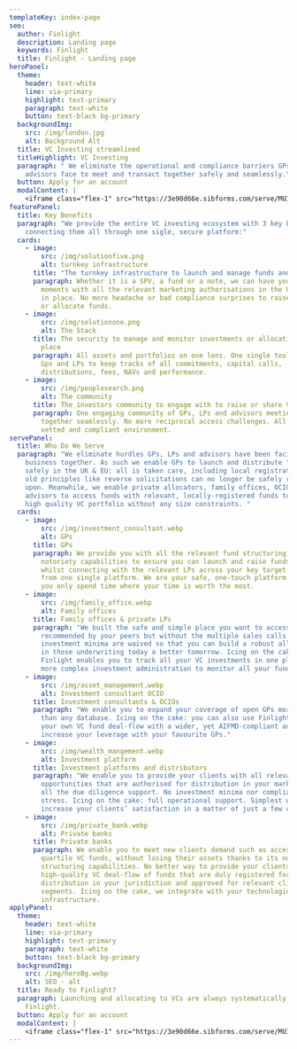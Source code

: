 ```yaml
---
templateKey: index-page
seo:
  author: Finlight
  description: Landing page
  keywords: Finlight
  title: Finlight - Landing page
heroPanel:
  theme:
    header: text-white
    line: via-primary
    highlight: text-primary
    paragraph: text-white
    button: text-black bg-primary
  backgroundImg:
    src: /img/london.jpg
    alt: Background Alt
  title: VC Investing streamlined
  titleHighlight: VC Investing
  paragraph: " We eliminate the operational and compliance barriers GPs, LPs and
    advisors face to meet and transact together safely and seamlessly."
  button: Apply for an account
  modalContent: |
    <iframe class="flex-1" src="https://3e90d66e.sibforms.com/serve/MUIEALhoHxVnTM1H9JJqd6TPwGxR_UsqD9fJy8WuY2kapZZdGB-CUbaSpxfP37EPmOfpbutdgEyX6Qen7KXz6JZcmzvAFmXbPmfH4NrmHlDLukN4i_ugZS7eCC8mqiqqkyNcgSRbv7sOvy8tJUx4G1d4bS6qLDJPzvTylL9IIg6UWPvRC16_QozEtPfUP_QJeSVggAAuCTyZg7Qf" frameborder="0" scrolling="auto" allowfullscreen style="display: block;margin-left: auto;margin-right: auto;max-width: 100%;"></iframe>
featurePanel:
  title: Key Benefits
  paragraph: "We provide the entire VC investing ecosystem with 3 key benefits by
    connecting them all through one sigle, secure platform:"
  cards:
    - image:
        src: /img/solutionfive.png
        alt: turnkey infrastructure
      title: "The turnkey infrastructure to launch and manage funds and allocations "
      paragraph: Whether it is a SPV, a fund or a note, we can have you started in
        moments with all the relevant marketing authorisations in the UK and EU
        in place. No more headache or bad compliance surprises to raise assets
        or allocate funds.
    - image:
        src: /img/solutionone.png
        alt: The Stack
      title: The security to manage and monitor investments or allocations from one
        place
      paragraph: All assets and portfolios on one lens. One single tool enabling both
        Gps and LPs to keep tracks of all commitments, capital calls,
        distributions, fees, NAVs and performance.
    - image:
        src: /img/peoplesearch.png
        alt: The community
      title: The investors community to engage with to raise or share VC opportunities
      paragraph: One engaging community of GPs, LPs and advisors meeting and transact
        together seamlessly. No more reciprocal access challenges. All in a
        vetted and compliant environment.
servePanel:
  title: Who Do We Serve
  paragraph: "We eliminate hurdles GPs, LPs and advisors have been facing to do
    business together. As such we enable GPs to launch and distribute funds
    safely in the UK & EU: all is taken care, including local registration as
    old principles like reverse solicitations can no longer be safely relied
    upon. Meanwhile, we enable private allocators, family offices, OCIOs and
    advisors to access funds with relevant, locally-registered funds to build
    high quality VC portfolio without any size constraints. "
  cards:
    - image:
        src: /img/investment_consultant.webp
        alt: GPs
      title: GPs
      paragraph: We provide you with all the relevant fund structuring, compliance and
        notoriety capabilities to ensure you can launch and raise funds easily
        whilst connecting with the relevant LPs across your key target-markets
        from one single platform. We are your safe, one-touch platform so that
        you only spend time where your time is worth the most.
    - image:
        src: /img/family_office.webp
        alt: Family offices
      title: Family offices & private LPs
      paragraph: "We built the safe and simple place you want to access quality funds
        recommended by your peers but without the multiple sales calls. All
        investment minima are waived so that you can build a robust allocation
        in those underwriting today a better tomorrow. Icing on the cake,
        Finlight enables you to track all your VC investments in one place: No
        more complex investment administration to monitor all your funds."
    - image:
        src: /img/asset_management.webp
        alt: Investment consultant OCIO
      title: Investment consultants & OCIOs
      paragraph: "We enable you to expand your coverage of open GPs more effectively
        than any database. Icing on the cake: you can also use Finlight to share
        your own VC fund deal-flow with a wider, yet AIFMD-compliant audience to
        increase your leverage with your favourite GPs."
    - image:
        src: /img/wealth_mangement.webp
        alt: Investment platform
      title: Investment platforms and distributors
      paragraph: "We enable you to provide your clients with all relevant VC fund
        opportunities that are authorised for distribution in your market. With
        all the due diligence support. No investment minima nor compliance
        stress. Icing on the cake: full operational support. Simplest way to
        increase your clients’ satisfaction in a matter of just a few clicks!"
    - image:
        src: /img/private_bank.webp
        alt: Private banks
      title: Private banks
      paragraph: We enable you to meet new clients demand such as accessing top
        quartile VC funds, without losing their assets thanks to its note
        structuring capabilities. No better way to provide your clients with a
        high-quality VC deal-flow of funds that are duly registered for
        distribution in your jurisdiction and approved for relevant client
        segments. Icing on the cake, we integrate with your technological
        infrastructure.
applyPanel:
  theme:
    header: text-white
    line: via-primary
    highlight: text-primary
    paragraph: text-white
    button: text-black bg-primary
  backgroundImg:
    src: /img/heroBg.webp
    alt: SEO - alt
  title: Ready to Finlight?
  paragraph: Launching and allocating to VCs are always systematically better with
    Finlight.
  button: Apply for an account
  modalContent: |
    <iframe class="flex-1" src="https://3e90d66e.sibforms.com/serve/MUIEALhoHxVnTM1H9JJqd6TPwGxR_UsqD9fJy8WuY2kapZZdGB-CUbaSpxfP37EPmOfpbutdgEyX6Qen7KXz6JZcmzvAFmXbPmfH4NrmHlDLukN4i_ugZS7eCC8mqiqqkyNcgSRbv7sOvy8tJUx4G1d4bS6qLDJPzvTylL9IIg6UWPvRC16_QozEtPfUP_QJeSVggAAuCTyZg7Qf" frameborder="0" scrolling="auto" allowfullscreen style="display: block;margin-left: auto;margin-right: auto;max-width: 100%;"></iframe>
---
```


